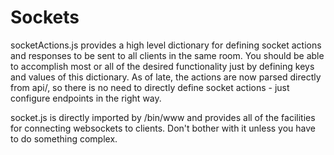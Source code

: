 # Sockets

socketActions.js provides a high level dictionary for defining socket actions and responses to be sent to all clients in the same room. You should be able to accomplish most or all of the desired functionality just by defining keys and values of this dictionary.
As of late, the actions are now parsed directly from api/, so there is no need to directly define socket actions - just configure endpoints in the right way.

socket.js is directly imported by /bin/www and provides all of the facilities for connecting websockets to clients. Don't bother with it unless you have to do something complex.
